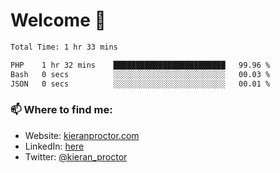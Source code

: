 # Welcome 🦘

<!--START_SECTION:waka-->

```txt
Total Time: 1 hr 33 mins

PHP    1 hr 32 mins    █████████████████████████   99.96 %
Bash   0 secs          ░░░░░░░░░░░░░░░░░░░░░░░░░   00.03 %
JSON   0 secs          ░░░░░░░░░░░░░░░░░░░░░░░░░   00.01 %
```

<!--END_SECTION:waka-->

### 📫 Where to find me:

-   Website: [kieranproctor.com](https://kieranproctor.com/)
-   LinkedIn: [here](https://www.linkedin.com/in/kieran-proctor-086b5a159/)
-   Twitter: [@kieran_proctor](https://twitter.com/kieran_proctor)
